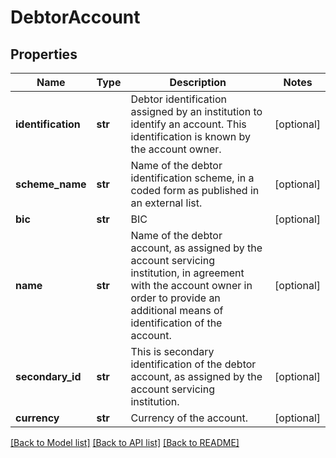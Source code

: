 # DebtorAccount

## Properties
Name | Type | Description | Notes
------------ | ------------- | ------------- | -------------
**identification** | **str** | Debtor identification assigned by an institution to identify an account. This identification is known by the account owner.  | [optional] 
**scheme_name** | **str** | Name of the debtor identification scheme, in a coded form as published in an external list.  | [optional] 
**bic** | **str** | BIC  | [optional] 
**name** | **str** | Name of the debtor account, as assigned by the account servicing institution, in agreement with the account owner in order to provide an additional means of identification of the account.  | [optional] 
**secondary_id** | **str** | This is secondary identification of the debtor account, as assigned by the account servicing institution.  | [optional] 
**currency** | **str** | Currency of the account.  | [optional] 

[[Back to Model list]](../README.md#documentation-for-models) [[Back to API list]](../README.md#documentation-for-api-endpoints) [[Back to README]](../README.md)

